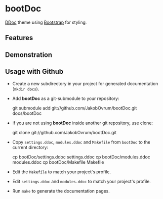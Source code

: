 bootDoc
===================================
[DDoc](http://dlang.org/ddoc.html) theme using [Bootstrap](http://twitter.github.com/bootstrap/) for styling.

Features
-----------------------------------

Demonstration
-----------------------------------

Usage with Github
-----------------------------------

 * Create a new subdirectory in your project for generated documentation (`mkdir docs`).
 * Add **bootDoc** as a git-submodule to your repository:

    git submodule add git://github.com/JakobOvrum/bootDoc.git docs/bootDoc
	
  - If you are not using **bootDoc** inside another git repository, use clone:

    git clone git://github.com/JakobOvrum/bootDoc.git

 * Copy `settings.ddoc`, `modules.ddoc` and `Makefile` from `bootDoc` to the current directory:

    cp bootDoc/settings.ddoc settings.ddoc
    cp bootDoc/modules.ddoc modules.ddoc
	cp bootDoc/Makefile Makefile

 * Edit the `Makefile` to match your project's profile.
 * Edit `settings.ddoc` and `modules.ddoc` to match your project's profile.
 * Run `make` to generate the documentation pages.